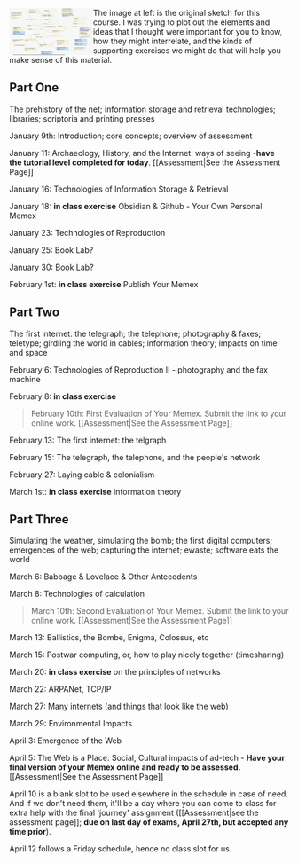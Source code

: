 <img src="../../assets/original-sketch.png" align="left" width="30%"></img> The image at left is the original sketch for this course. I was trying to plot out the elements and ideas that I thought were important for you to know, how they might interrelate, and the kinds of supporting exercises we might do that will help you make sense of this material.

## Part One

The prehistory of the net; information storage and retrieval technologies; libraries; scriptoria and printing presses

January 9th: Introduction; core concepts; overview of assessment

January 11: Archaeology, History, and the Internet: ways of seeing
	-**have the tutorial level completed for today**. [[Assessment|See the Assessment Page]] 

January 16: Technologies of Information Storage & Retrieval

January 18: **in class exercise** Obsidian & Github - Your Own Personal Memex

January 23: Technologies of Reproduction

January 25: Book Lab?

January 30: Book Lab?

February 1st: **in class exercise** Publish Your Memex

## Part Two

The first internet: the telegraph; the telephone; photography & faxes; teletype; girdling the world in cables; information theory; impacts on time and space

February 6: Technologies of Reproduction II - photography and the fax machine

February 8: **in class exercise**

> February 10th: First Evaluation of Your Memex. Submit the link to your online work. [[Assessment|See the Assessment Page]] 

February 13: The first internet: the telgraph

February 15: The telegraph, the telephone, and the people's network

February 27: Laying cable & colonialism

March 1st: **in class exercise** information theory

## Part Three

Simulating the weather, simulating the bomb; the first digital computers; emergences of the web; capturing the internet; ewaste; software eats the world

March 6: Babbage & Lovelace & Other Antecedents

March 8: Technologies of calculation

> March 10th: Second Evaluation of Your Memex. Submit the link to your online work. [[Assessment|See the Assessment Page]] 

March 13: Ballistics, the Bombe, Enigma, Colossus, etc

March 15: Postwar computing, or, how to play nicely together (timesharing)

March 20: **in class exercise** on the principles of networks

March 22: ARPANet, TCP/IP

March 27: Many internets (and things that look like the web)

March 29: Environmental Impacts

April 3: Emergence of the Web

April 5: The Web is a Place: Social, Cultural impacts of ad-tech
	- **Have your final version of your Memex online and ready to be assessed.** [[Assessment|See the Assessment Page]] 

April 10 is a blank slot to be used elsewhere in the schedule in case of need. And if we don't need them, it'll be a day where you can come to class for extra help with the final 'journey' assignment ([[Assessment|see the assessment page]]; **due on last day of exams, April 27th, but accepted any time prior**). 

April 12 follows a Friday schedule, hence no class slot for us.
